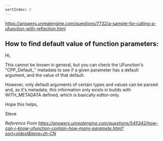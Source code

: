 ```yaml
---
sortIndex: 2
---
```


<https://answers.unrealengine.com/questions/7732/a-sample-for-calling-a-ufunction-with-reflection.html>

## How to find default value of function parameters:

Hi,

This cannot be known in general, but you can check the UFunction's "CPP_Default\_" metadata to see if a given parameter has a default argument, and the value of that default.

However, only default arguments of certain types and values can be parsed and, as it's metadata, this information only exists in builds with WITH_METADATA defined, which is basically editor-only.

Hope this helps,

Steve

*Reference From <https://answers.unrealengine.com/questions/545342/how-can-i-know-ufunction-contain-how-many-paramete.html?sort=oldest&lang=zh-CN>*
